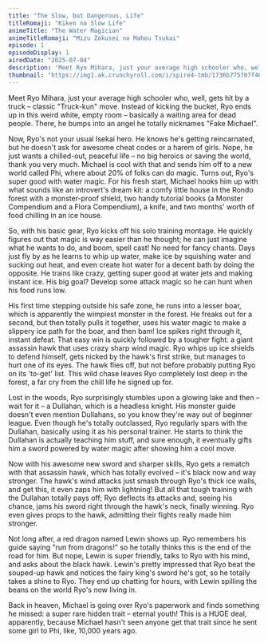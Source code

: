 ```yaml
---
title: "The Slow, but Dangerous, Life"
titleRomaji: "Kiken na Slow Life"
animeTitle: "The Water Magician"
animeTitleRomaji: "Mizu Zokusei no Mahou Tsukai"
episode: 1
episodeDisplay: 1
airedDate: "2025-07-04"
description: 'Meet Ryo Mihara, just your average high schooler who, well, gets hit by a truck – classic "Truck-kun" move. Instead of kicking the bucket, Ryo ends up in this weird white, empty room – basically a waiting area for dead people. There, he bumps into an angel he totally nicknames "Fake Michael".'
thumbnail: "https://img1.ak.crunchyroll.com/i/spire4-tmb/1736b775707f46501e1c0bbaead074681751558721_full.jpg"
---
```


Meet Ryo Mihara, just your average high schooler who, well, gets hit by a truck – classic "Truck-kun" move. Instead of kicking the bucket, Ryo ends up in this weird white, empty room – basically a waiting area for dead people. There, he bumps into an angel he totally nicknames "Fake Michael".

Now, Ryo's not your usual Isekai hero. He knows he's getting reincarnated, but he doesn't ask for awesome cheat codes or a harem of girls. Nope, he just wants a chilled-out, peaceful life – no big heroics or saving the world, thank you very much. Michael is cool with that and sends him off to a new world called Phi, where about 20% of folks can do magic. Turns out, Ryo's super good with water magic. For his fresh start, Michael hooks him up with what sounds like an introvert's dream kit: a comfy little house in the Rondo forest with a monster-proof shield, two handy tutorial books (a Monster Compendium and a Flora Compendium), a knife, and two months' worth of food chilling in an ice house.

So, with his basic gear, Ryo kicks off his solo training montage. He quickly figures out that magic is way easier than he thought; he can just imagine what he wants to do, and boom, spell cast! No need for fancy chants. Days just fly by as he learns to whip up water, make ice by squishing water and sucking out heat, and even create hot water for a decent bath by doing the opposite. He trains like crazy, getting super good at water jets and making instant ice. His big goal? Develop some attack magic so he can hunt when his food runs low.

His first time stepping outside his safe zone, he runs into a lesser boar, which is apparently the wimpiest monster in the forest. He freaks out for a second, but then totally pulls it together, uses his water magic to make a slippery ice path for the boar, and then bam! Ice spikes right through it, instant defeat. That easy win is quickly followed by a tougher fight: a giant assassin hawk that uses crazy sharp wind magic. Ryo whips up ice shields to defend himself, gets nicked by the hawk's first strike, but manages to hurt one of its eyes. The hawk flies off, but not before probably putting Ryo on its 'to-get' list. This wild chase leaves Ryo completely lost deep in the forest, a far cry from the chill life he signed up for.

Lost in the woods, Ryo surprisingly stumbles upon a glowing lake and then – wait for it – a Dullahan, which is a headless knight. His monster guide doesn't even mention Dullahans, so you know they're way out of beginner league. Even though he's totally outclassed, Ryo regularly spars with the Dullahan, basically using it as his personal trainer. He starts to think the Dullahan is actually teaching him stuff, and sure enough, it eventually gifts him a sword powered by water magic after showing him a cool move.

Now with his awesome new sword and sharper skills, Ryo gets a rematch with that assassin hawk, which has totally evolved – it's black now and way stronger. The hawk's wind attacks just smash through Ryo's thick ice walls, and get this, it even zaps him with lightning! But all that tough training with the Dullahan totally pays off; Ryo deflects its attacks and, seeing his chance, jams his sword right through the hawk's neck, finally winning. Ryo even gives props to the hawk, admitting their fights really made him stronger.

Not long after, a red dragon named Lewin shows up. Ryo remembers his guide saying "run from dragons!" so he totally thinks this is the end of the road for him. But nope, Lewin is super friendly, talks to Ryo with his mind, and asks about the black hawk. Lewin's pretty impressed that Ryo beat the souped-up hawk and notices the fairy king's sword he's got, so he totally takes a shine to Ryo. They end up chatting for hours, with Lewin spilling the beans on the world Ryo's now living in.

Back in heaven, Michael is going over Ryo's paperwork and finds something he missed: a super rare hidden trait – eternal youth! This is a HUGE deal, apparently, because Michael hasn't seen anyone get that trait since he sent some girl to Phi, like, 10,000 years ago.
